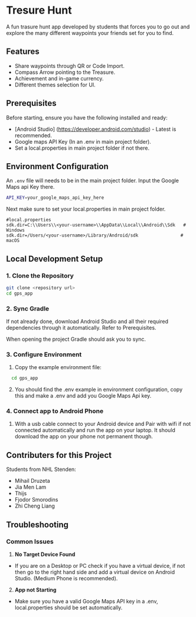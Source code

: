 # Tresure Hunt

A fun trasure hunt app developed by students that forces you to go out and explore the many different waypoints your friends set for you to find.

## Features

- Share waypoints through QR or Code Import.
- Compass Arrow pointing to the Treasure.
- Achievement and in-game currency.
- Different themes selection for UI.

## Prerequisites

Before starting, ensure you have the following installed and ready:
- [Android Studio] (https://developer.android.com/studio) - Latest is recommended.
- Google maps API Key (In an .env in main project folder).
- Set a local.properties in main project folder if not there. 

## Environment Configuration

An `.env` file will needs to be in the main project folder. Input the Google Maps api Key there.

```bash
API_KEY=your_google_maps_api_key_here
```

Next make sure to set your local.properties in main project folder. 

```local.properties
#local.properties
sdk.dir=C:\\Users\\<your-username>\\AppData\\Local\\Android\\Sdk   # Windows
sdk.dir=/Users/<your-username>/Library/Android/sdk                # macOS
```

## Local Development Setup

### 1. Clone the Repository
```bash
git clone <repository url>
cd gps_app
```

### 2. Sync Gradle

If not already done, download Android Studio and all their required dependencies through it automatically. Refer to Prerequisites.

When opening the project Gradle should ask you to sync.

### 3. Configure Environment
1. Copy the example environment file:
```bash
  cd gps_app
```
2. You should find the .env example in environment configuration, copy this and make a .env and add you Google Maps Api key.

### 4. Connect app to Android Phone

1. With a usb cable connect to your Android device and Pair with wifi if not connected automatically and run the app on your laptop. It should download the app on your phone not permanent though.

## Contributers for this Project

Students from NHL Stenden:
  - Mihail Druzeta
  - Jia Men Lam
  - Thijs
  - Fjodor Smorodins
  - Zhi Cheng Liang

## Troubleshooting

### Common Issues

1. **No Target Device Found**
  - If you are on a Desktop or PC check if you have a virtual device, if not then go to the right hand side and add a virtual device on Android Studio. (Medium Phone is recommended).

2. **App not Starting**
  - Make sure you have a valid Google Maps API key in a .env, local.properties should be set automatically.



